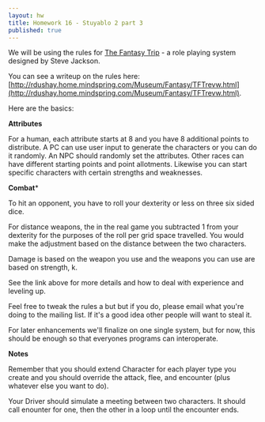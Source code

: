 ```yaml
---
layout: hw
title: Homework 16 - Stuyablo 2 part 3 
published: true
---
```


We will be using the rules for [The Fantasy Trip](http://en.wikipedia.org/wiki/The_Fantasy_Trip) - a role playing system designed by Steve Jackson.

You can see a writeup on the rules here: [http://rdushay.home.mindspring.com/Museum/Fantasy/TFTrevw.html](http://rdushay.home.mindspring.com/Museum/Fantasy/TFTrevw.html).

Here are the basics:

**Attributes**

For a human, each attribute starts at 8 and you have 8 additional points to distribute. A PC can use user input to generate the characters or you can do it randomly. An NPC should randomly set the attributes. Other races can have different starting points and point allotments. Likewise you can start specific characters with certain strengths and weaknesses.

**Combat***

To hit an opponent, you have to roll your dexterity or less on three
six sided dice.

For distance weapons, the in the real game you subtracted 1 from your dexterity for the purposes of the roll per grid space travelled. You would make the adjustment based on the distance between the two characters.

Damage is based on the weapon you use and the weapons you can use are based on strength,
k.

See the link above for more details and how to deal with experience and leveling up.

Feel free to tweak the rules a but but if you do, please email what you're doing to the mailing list. If it's a good idea other people will want to steal it.

For later enhancements we'll finalize on one single system, but for now, this should be enough so that everyones programs can interoperate.

**Notes**

Remember that you should extend Character for each player type you create and you should override the attack, flee, and encounter (plus whatever else you want to do).

Your Driver should simulate a meeting between two characters. It should call enounter for one, then the other in a loop until the encounter ends.



